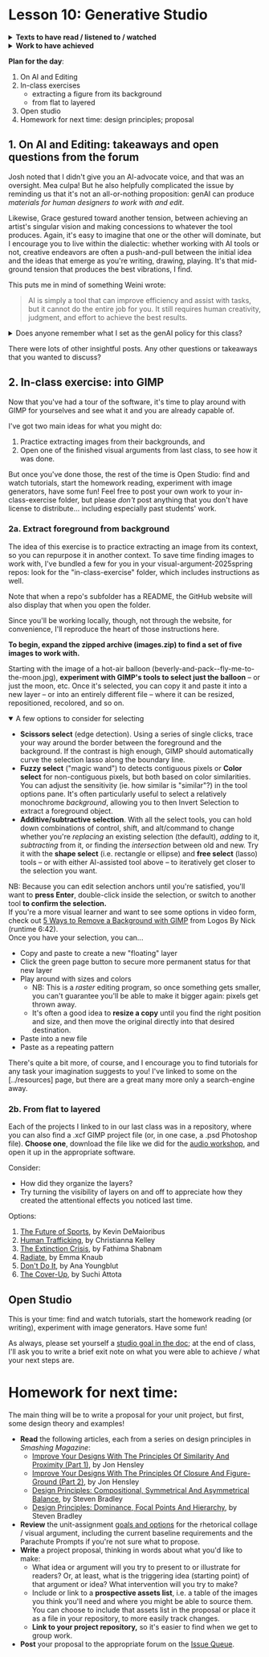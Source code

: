 
# Lesson 10: Generative Studio

<section class="prereqs">
    <details><summary><strong>Texts to have read / listened to / watched</strong></summary>
        <ul>
            <li><a href="https://www.aiweirdness.com/an-exercise-in-frustration">An Exercise in Frustration</a>, by Janelle Shane</li>
            <li>the anonymous <a href="https://www.facebook.com/groups/1404116417142065/posts/1459674184919621">Facebook post</a> Shane links to in the opening line</li>
            <li><a href="https://www.youtube.com/watch?v=w0quo4S8Oqw">Learn GIMP in 20 Minutes</a>, from Chris' Tutorials</li>
        </ul>
    </details>
    <details><summary><strong>Work to have achieved</strong></summary>
        <ul>
            <li>Download and install <a href="https://www.gimp.org/downloads">GIMP</a></li>
            <li>Post a reading-response to the <a href="{{site.github.issues_url}}/7">the Issue Queue</a></li>
        </ul>
    </details>
</section>


**Plan for the day**:

1. On AI and Editing
2. In-class exercises
    - extracting a figure from its background
    - from flat to layered
4. Open studio
    <!-- Option: try it again with a generated image. Option: start homework reading. -->
5. Homework for next time: design principles; proposal


## 1. On AI and Editing: takeaways and open questions from the forum

Josh noted that I didn't give you an AI-advocate voice, and that was an oversight. Mea culpa! But he also helpfully complicated the issue by reminding us that it's not an all-or-nothing proposition: genAI can produce _materials for human designers to work with and edit_.

Likewise, Grace gestured toward another tension, between achieving an artist's singular vision and making concessions to whatever the tool produces. Again, it's easy to imagine that one or the other will dominate, but I encourage you to live within the dialectic: whether working with AI tools or not, creative endeavors are often a push-and-pull between the initial idea and the ideas that emerge as you're writing, drawing, playing. It's that mid-ground tension that produces the best vibrations, I find.

This puts me in mind of something Weini wrote:
> AI is simply a tool that can improve efficiency and assist with tasks, but it cannot do the entire job for you. It still requires human creativity, judgment, and effort to achieve the best results.

<details><summary>Does anyone remember what I set as the genAI policy for this class?</summary>
    <p>In brief:
    <ul>
        <li>Acknowledge it</li>
        <li>Generate multiple responses to the prompt, so you have to make active choices</li>
        <li>Exercise your own judgment, and take your own responsibility</li>
    </ul>
    </p>
    <p>See <a href="../policies#on-artificial-intelligence">the Policies page</a> for more details and my reasoning.</p>
    <p>In the context of this assignment, you may want to generate some images if you're not finding what you were looking for in Flickr or Unsplash or wherever; but <strong>don't generate the <em>whole</em> visual argument – generate <em>assets</em>, and edit from  there.</strong> Become the capable editors the FB writer was looking for, rather than the hapless prompters who can't revise.</p>
</details>

There were lots of other insightful posts. Any other questions or takeaways that you wanted to discuss?



## 2. In-class exercise: into GIMP

Now that you've had a tour of the software, it's time to play around with GIMP for yourselves and see what it and you are already capable of.

I've got two main ideas for what you might do:

1. Practice extracting images from their backgrounds, and
2. Open one of the finished visual arguments from last class, to see how it was done.

But once you've done those, the rest of the time is Open Studio: find and watch tutorials, start the homework reading, experiment with image generators, have some fun! Feel free to post your own work to your in-class-exercise folder, but please _don't_ post anything that you don't have license to distribute... including especially past students' work.


### 2a. Extract foreground from background

The idea of this exercise is to practice extracting an image from its context, so you can repurpose it in another context. To save time finding images to work with, I've bundled a few for you in your visual-argument-2025spring repos: look for the "in-class-exercise" folder, which includes instructions as well.

<aside class="alert alert-white">Note that when a repo's subfolder has a README, the GitHub website will also display that when you open the folder.</aside>

Since you'll be working locally, though, not through the website, for convenience, I'll reproduce the heart of those instructions here.

 **To begin, expand the zipped archive (images.zip) to find a set of five images to work with.**

Starting with the image of a hot-air balloon (beverly-and-pack--fly-me-to-the-moon.jpg), **experiment with GIMP's tools to select just the balloon** – or just the moon, etc. Once it's selected, you can copy it and paste it into a new layer – or into an entirely different file – where it can be resized, repositioned, recolored, and so on.

<details open><summary>A few options to consider for selecting</summary>
    <ul>
        <li><strong>Scissors select</strong> (edge detection). Using a series of single clicks, trace your way around the border between the foreground and the background. If the contrast is high enough, GIMP should automatically curve the selection lasso along the boundary line.</li>
        <li><strong>Fuzzy select</strong> ("magic wand") to detects contiguous pixels or <strong>Color select</strong> for non-contiguous pixels, but both based on color similarities. You can adjust the sensitivity (ie. how similar is "similar"?) in the tool options pane. It's often particularly useful to select a relatively monochrome <em>background</em>, allowing you to then Invert Selection to extract a foreground object.</li>
        <li><strong>Additive/subtractive selection</strong>. With all the select tools, you can hold down combinations of control, shift, and alt/command to change whether you're <em>replacing</em> an existing selection (the default), <em>adding</em> to it, <em>subtracting</em> from it, or finding the <em>intersection</em> between old and new. Try it with the <strong>shape select</strong> (i.e. rectangle or ellipse) and <strong>free select</strong> (lasso) tools – or with either AI-assisted tool above – to iteratively get closer to the selection you want.</li>
    </ul>
</details>

<div class="alert alert-info">
    NB: Because you can edit selection anchors until you're satisfied, you'll want to <strong>press Enter</strong>, double-click inside the selection, or switch to another tool <strong>to confirm the selection.</strong>
</div>

<aside class="alert alert-white">
If you're a more visual learner and want to see some options in video form, check out <a href="https://www.youtube.com/watch?v=lOzSiOIipSM">5 Ways to Remove a Background with GIMP</a> from Logos By Nick (runtime 6:42).
</aside>
Once you have your selection, you can...

* Copy and paste to create a new "floating" layer
* Click the green page button to secure more permanent status for that new layer
* Play around with sizes and colors
    - NB: This is a *raster* editing program, so once something gets smaller, you can't guarantee you'll be able to make it bigger again: pixels get thrown away.
    - It's often a good idea to **resize a copy** until you find the right position and size, and then move the original directly into that desired destination.
* Paste into a new file
* Paste as a repeating pattern

There's quite a bit more, of course, and I encourage you to find tutorials for any task your imagination suggests to you! I've linked to some on the [../resources] page, but there are a great many more only a search-engine away.


### 2b. From flat to layered

Each of the projects I linked to in our last class was in a repository, where you can also find a .xcf GIMP project file (or, in one case, a .psd Photoshop file). <strong>Choose one</strong>, download the file like we did for the [audio workshop](lesson-07), and open it up in the appropriate software.

Consider:

* How did they organize the layers?
* Try turning the visibility of layers on and off to appreciate how they created the attentional effects you noticed last time.

Options:
<ol>
    <li><a href="https://github.com/ktdemay/visual-argument-2020spring/blob/master/future.xcf">The Future of Sports</a>, by Kevin DeMaioribus</li>
    <li><a href="https://github.com/csk32/visual-argument-2020fall/blob/master/Human_Trafficking_updated.xcf">Human Trafficking</a>, by Christianna Kelley</li>
    <li><a href="https://github.com/fathimashabnam/visual-argument-2019fall/blob/master/VisualArgument.xcf">The Extinction Crisis</a>, by Fathima Shabnam</li>
    <li><a href="https://github.com/emmaknaub/visual-argument/blob/master/visual_argument.xcf">Radiate</a>, by Emma Knaub</li>
    <li><a href="https://github.com/anayoungblut/visual-argument-2023spring/blob/main/FINAL/visual%20argument%20FINAL.psd">Don't Do It</a>, by Ana Youngblut</li>
    <li><a href="https://github.com/suchiattota/visual-argument-2023spring/blob/main/TheCoverUp.xcf">The Cover-Up</a>, by Suchi Attota</li>
</ol>

## Open Studio

This is your time: find and watch tutorials, start the homework reading (or writing), experiment with image generators. Have some fun!

<div class="alert alert-success">As always, please set yourself a <a href="http://bit.ly/cdm{{site.course.slugterm}}-notes">studio goal in the doc</a>; at the end of class, I'll ask you to write a brief exit note on what you were able to achieve / what your next steps are.</div>



# Homework for next time:

The main thing will be to write a proposal for your unit project, but first, some design theory and examples!

* **Read** the following articles, each from a series on design principles in _Smashing Magazine_:
    - [Improve Your Designs With The Principles Of Similarity And Proximity (Part 1)](https://www.smashingmagazine.com/2016/05/improve-your-designs-with-principles-similarity-proximity-part-1/), by Jon Hensley
    - [Improve Your Designs With The Principles Of Closure And Figure-Ground (Part 2)](https://www.smashingmagazine.com/2016/05/improve-your-designs-with-the-principles-of-closure-and-figure-ground-part-2/), by Jon Hensley
    - [Design Principles: Compositional, Symmetrical And Asymmetrical Balance](https://www.smashingmagazine.com/2015/06/design-principles-compositional-balance-symmetry-asymmetry/), by Steven Bradley
    - [Design Principles: Dominance, Focal Points And Hierarchy](https://www.smashingmagazine.com/2015/02/design-principles-dominance-focal-points-hierarchy/), by Steven Bradley
* **Review** the unit-assignment [goals and options](https://github.com/benmiller314/visual-argument-{{site.course.slugterm}}#project-2-visual-argument--rhetorical-collage) for the rhetorical collage / visual argument, including the current baseline requirements and the Parachute Prompts if you're not sure what to propose.
* **Write** a project proposal, thinking in words about what you'd like to make:
    - What idea or argument will you try to present to or illustrate for readers? Or, at least, what is the triggering idea (starting point) of that argument or idea? What intervention will you try to make?
    - Include or link to a **prospective assets list**, i.e. a table of the images you think you'll need and where you might be able to source them. You can choose to include that assets list in the proposal or place it as a file in your repository, to more easily track changes.
    - **Link to your project repository,** so it's easier to find when we get to group work.
* **Post** your proposal to the appropriate forum on the [Issue Queue]({{site.repo_url}}/issues).
